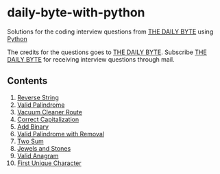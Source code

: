 # daily-byte-with-python
Solutions for the coding interview questions from [THE DAILY BYTE](https://thedailybyte.dev/) using [Python](https://www.python.org/)

The credits for the questions goes to [THE DAILY BYTE](https://thedailybyte.dev/). Subscribe [THE DAILY BYTE](https://thedailybyte.dev/) for receiving interview questions through mail.

## Contents
1. [Reverse String](solutions/reverse_string.md)
2. [Valid Palindrome](solutions/valid_palindrome.md)
3. [Vacuum Cleaner Route](solutions/vacuum_cleaner_route.md)
4. [Correct Capitalization](solutions/correct_capitalization.md)
5. [Add Binary](solutions/add_binary.md)
6. [Valid Palindrome with Removal](solutions/valid_palindrome_with_removal.md)
7. [Two Sum](solutions/two_sum.md)
8. [Jewels and Stones](solutions/jewels_and_stones.md)
9. [Valid Anagram](solutions/valid_anagram.md)
10. [First Unique Character](solutions/first_unique_character.md)
